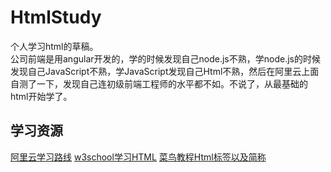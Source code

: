 # HtmlStudy
个人学习html的草稿。  
公司前端是用angular开发的，学的时候发现自己node.js不熟，学node.js的时候发现自己JavaScript不熟，学JavaScript发现自己Html不熟，然后在阿里云上面自测了一下，发现自己连初级前端工程师的水平都不如。不说了，从最基础的html开始学了。
## 学习资源
[阿里云学习路线](https://developer.aliyun.com/learning/roadmap/frontend)
[w3school学习HTML](https://www.w3school.com.cn/html/index.asp)
[菜鸟教程Html标签以及简称](https://www.runoob.com/html/html-tag-name.html)
